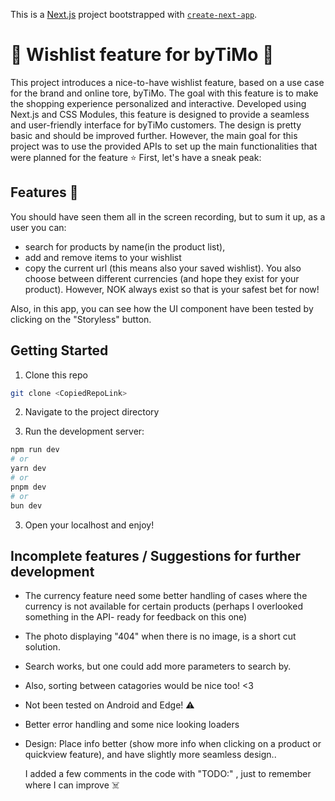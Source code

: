 This is a [Next.js](https://nextjs.org/) project bootstrapped with [`create-next-app`](https://github.com/vercel/next.js/tree/canary/packages/create-next-app).

# 💫 **Wishlist feature for byTiMo** 💫 

 This project introduces a nice-to-have wishlist feature, based on a use case for the brand and online tore, byTiMo. The goal with this feature is to make the shopping experience personalized and interactive. 
 Developed using Next.js and CSS Modules, this feature is designed to provide a seamless and user-friendly interface for byTiMo customers. The design is pretty basic and should be improved further. However, the main goal for this project was to use the provided APIs to set up the main functionalities that were planned for the feature ⭐️ First, let's have a sneak peak:

 

 ## **Features** 🎪
 You should have seen them all in the screen recording, but to sum it up,
 as a user you can:
 * search for products by name(in the product list), 
 * add and remove items to your wishlist
 * copy the current url (this means also your saved wishlist).
 You also choose between different currencies (and hope they exist for your product).
 However, NOK always exist so that is your safest bet for now! 
 
Also, in this app, you can see how the UI component have been tested by clicking on the "Storyless" button.

## Getting Started

 1. Clone this repo
  ```bash
  git clone <CopiedRepoLink>
  ```
  2. Navigate to the project directory

 2. Run the development server:

```bash
npm run dev
# or
yarn dev
# or
pnpm dev
# or
bun dev
```

3. Open your localhost and enjoy!


## Incomplete features / Suggestions for further development

*  The currency feature need some better handling of cases where the currency is not available for certain products (perhaps I overlooked something in the API- ready for feedback on this one)

*  The photo displaying "404" when there is no image, is a short cut solution. 
*  Search works, but one could add more parameters to search by.
*  Also, sorting between catagories would be nice too! <3 
*  Not been tested on Android and Edge! ⚠️ 
*  Better error handling and some nice looking loaders
*  Design: Place info better (show more info when clicking on a   product or quickview feature), and have slightly more seamless design.. 

   I added a few comments in the code with "TODO:" , just to remember where I can improve ☠️ 







